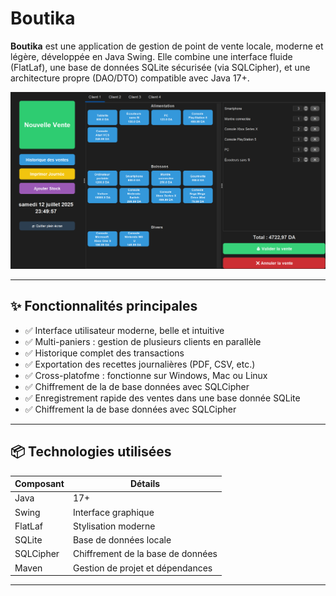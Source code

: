 # Boutika

**Boutika** est une application de gestion de point de vente locale, moderne et légère, développée en Java Swing. Elle combine une interface fluide (FlatLaf), une base de données SQLite sécurisée (via SQLCipher), et une architecture propre (DAO/DTO) compatible avec Java 17+.

![Interface principale](assets/screenshot.png)

---

## ✨ Fonctionnalités principales

- ✅ Interface utilisateur moderne, belle et intuitive
- ✅ Multi-paniers : gestion de plusieurs clients en parallèle
- ✅ Historique complet des transactions
- ✅ Exportation des recettes journalières (PDF, CSV, etc.)
- ✅ Cross-platofme : fonctionne sur Windows, Mac ou Linux
- ✅ Chiffrement de la de base données avec SQLCipher
- ✅ Enregistrement rapide des ventes dans une base donnée SQLite
- ✅ Chiffrement la de base données avec SQLCipher
---

## 📦 Technologies utilisées

| Composant      | Détails                                 |
|----------------|------------------------------------------|
| Java           | 17+                                      |
| Swing          | Interface graphique                      |
| FlatLaf        | Stylisation moderne                      |
| SQLite         | Base de données locale                   |
| SQLCipher      | Chiffrement de la base de données        |
| Maven          | Gestion de projet et dépendances         |

---
